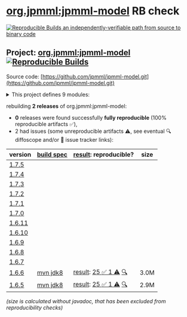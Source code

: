 [org.jpmml:jpmml-model](https://central.sonatype.com/artifact/org.jpmml/jpmml-model/versions) RB check
=======

[![Reproducible Builds](https://reproducible-builds.org/images/logos/rb.svg) an independently-verifiable path from source to binary code](https://reproducible-builds.org/)

## Project: [org.jpmml:jpmml-model](https://central.sonatype.com/artifact/org.jpmml/jpmml-model/versions) [![Reproducible Builds](https://img.shields.io/endpoint?url=https://raw.githubusercontent.com/jvm-repo-rebuild/reproducible-central/master/content/org/jpmml/jpmml-model/badge.json)](https://github.com/jvm-repo-rebuild/reproducible-central/blob/master/content/org/jpmml/jpmml-model/README.md)

Source code: [https://github.com/jpmml/jpmml-model.git](https://github.com/jpmml/jpmml-model.git)

<details><summary>This project defines 9 modules:</summary>

* [org.jpmml:jpmml-model](https://central.sonatype.com/artifact/org.jpmml/jpmml-model/overview)
* [org.jpmml:pmml-agent](https://central.sonatype.com/artifact/org.jpmml/pmml-agent/overview)
* [org.jpmml:pmml-model](https://central.sonatype.com/artifact/org.jpmml/pmml-model/overview)
* [org.jpmml:pmml-model-gwt](https://central.sonatype.com/artifact/org.jpmml/pmml-model-gwt/overview)
* [org.jpmml:pmml-model-jackson](https://central.sonatype.com/artifact/org.jpmml/pmml-model-jackson/overview)
* [org.jpmml:pmml-model-kryo](https://central.sonatype.com/artifact/org.jpmml/pmml-model-kryo/overview)
* [org.jpmml:pmml-model-metro](https://central.sonatype.com/artifact/org.jpmml/pmml-model-metro/overview)
* [org.jpmml:pmml-model-moxy](https://central.sonatype.com/artifact/org.jpmml/pmml-model-moxy/overview)
* [org.jpmml:pmml-xjc](https://central.sonatype.com/artifact/org.jpmml/pmml-xjc/overview)
</details>

rebuilding **2 releases** of org.jpmml:jpmml-model:
- **0** releases were found successfully **fully reproducible** (100% reproducible artifacts :white_check_mark:),
- 2 had issues (some unreproducible artifacts :warning:, see eventual :mag: diffoscope and/or :memo: issue tracker links):

| version | [build spec](/BUILDSPEC.md) | [result](https://reproducible-builds.org/docs/jvm/): reproducible? | size |
| -- | --------- | ------ | -- |
| [1.7.5](https://central.sonatype.com/artifact/org.jpmml/jpmml-model/1.7.5/pom) | | | |
| [1.7.4](https://central.sonatype.com/artifact/org.jpmml/jpmml-model/1.7.4/pom) | | | |
| [1.7.3](https://central.sonatype.com/artifact/org.jpmml/jpmml-model/1.7.3/pom) | | | |
| [1.7.2](https://central.sonatype.com/artifact/org.jpmml/jpmml-model/1.7.2/pom) | | | |
| [1.7.1](https://central.sonatype.com/artifact/org.jpmml/jpmml-model/1.7.1/pom) | | | |
| [1.7.0](https://central.sonatype.com/artifact/org.jpmml/jpmml-model/1.7.0/pom) | | | |
| [1.6.11](https://central.sonatype.com/artifact/org.jpmml/jpmml-model/1.6.11/pom) | | | |
| [1.6.10](https://central.sonatype.com/artifact/org.jpmml/jpmml-model/1.6.10/pom) | | | |
| [1.6.9](https://central.sonatype.com/artifact/org.jpmml/jpmml-model/1.6.9/pom) | | | |
| [1.6.8](https://central.sonatype.com/artifact/org.jpmml/jpmml-model/1.6.8/pom) | | | |
| [1.6.7](https://central.sonatype.com/artifact/org.jpmml/jpmml-model/1.6.7/pom) | | | |
| [1.6.6](https://central.sonatype.com/artifact/org.jpmml/jpmml-model/1.6.6/pom) | [mvn jdk8](jpmml-model-1.6.6.buildspec) | [result](jpmml-model-1.6.6.buildinfo): [25 :white_check_mark:  1 :warning:](jpmml-model-1.6.6.buildcompare) [:mag:](jpmml-model-1.6.6.diffoscope) | 3.0M |
| [1.6.5](https://central.sonatype.com/artifact/org.jpmml/jpmml-model/1.6.5/pom) | [mvn jdk8](jpmml-model-1.6.5.buildspec) | [result](jpmml-model-1.6.5.buildinfo): [25 :white_check_mark:  1 :warning:](jpmml-model-1.6.5.buildcompare) [:mag:](jpmml-model-1.6.5.diffoscope) | 2.9M |

<i>(size is calculated without javadoc, that has been excluded from reproducibility checks)</i>
